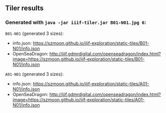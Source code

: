 ## Tiler results

### Generated with `java -jar iiif-tiler.jar B01-N01.jpg 6`:

`B01-N01` (generated 3 sizes):

- info.json: https://szmoon.github.io/iiif-exploration/static-tiles/B01-N01/info.json
- OpenSeaDragon: http://iiif.gdmrdigital.com/openseadragon/index.html?image=https://szmoon.github.io/iiif-exploration/static-tiles/B01-N01/info.json

`A01-N01` (generated 3 sizes):

- info.json: https://szmoon.github.io/iiif-exploration/static-tiles/A01-N01/info.json
- OpenSeaDragon: http://iiif.gdmrdigital.com/openseadragon/index.html?image=https://szmoon.github.io/iiif-exploration/static-tiles/A01-N01/info.json
